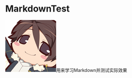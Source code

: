 MarkdownTest
============

 ![image](http://github.com/melonq/MarkdownTest/raw/master/pic/horizon-1.jpg)用来学习Markdown并测试实际效果
